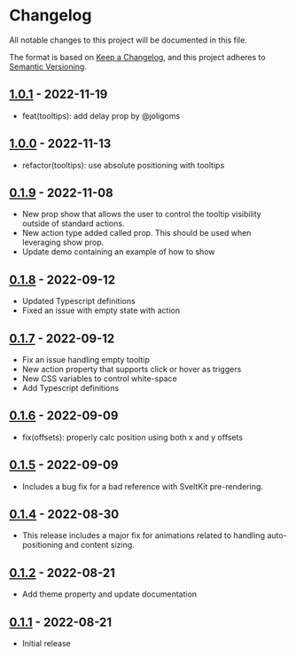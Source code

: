 # Changelog

All notable changes to this project will be documented in this file.

The format is based on [Keep a Changelog](https://keepachangelog.com/en/1.0.0/),
and this project adheres to [Semantic Versioning](https://semver.org/spec/v2.0.0.html).

## [1.0.1](https://github.com/svelte-plugins/tooltips/releases/tag/v1.0.1) - 2022-11-19

- feat(tooltips): add delay prop by @joligoms

## [1.0.0](https://github.com/svelte-plugins/tooltips/releases/tag/v1.0.0) - 2022-11-13

- refactor(tooltips): use absolute positioning with tooltips

## [0.1.9](https://github.com/svelte-plugins/tooltips/releases/tag/v0.1.9) - 2022-11-08

- New prop show that allows the user to control the tooltip visibility outside of standard actions.
- New action type added called prop. This should be used when leveraging show prop.
- Update demo containing an example of how to show

## [0.1.8](https://github.com/svelte-plugins/tooltips/releases/tag/v0.1.8) - 2022-09-12

- Updated Typescript definitions
- Fixed an issue with empty state with action

## [0.1.7](https://github.com/svelte-plugins/tooltips/releases/tag/v0.1.7) - 2022-09-12

- Fix an issue handling empty tooltip
- New action property that supports click or hover as triggers
- New CSS variables to control white-space
- Add Typescript definitions

## [0.1.6](https://github.com/svelte-plugins/tooltips/releases/tag/v0.1.6) - 2022-09-09

- fix(offsets): properly calc position using both x and y offsets

## [0.1.5](https://github.com/svelte-plugins/tooltips/releases/tag/v0.1.5) - 2022-09-09

- Includes a bug fix for a bad reference with SveltKit pre-rendering.

## [0.1.4](https://github.com/svelte-plugins/tooltips/releases/tag/v0.1.4) - 2022-08-30

- This release includes a major fix for animations related to handling auto-positioning and content sizing.

## [0.1.2](https://github.com/svelte-plugins/tooltips/releases/tag/v0.1.2) - 2022-08-21

- Add theme property and update documentation

## [0.1.1](https://github.com/svelte-plugins/tooltips/releases/tag/v0.1.1) - 2022-08-21

- Initial release
